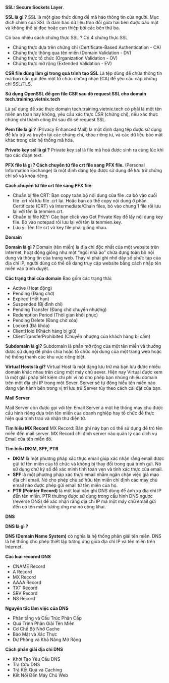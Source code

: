 **SSL: Secure Sockets Layer**.

**SSL là gì ?**
SSL là một giao thức dùng để mã háo thông tin của người. Mục đích chính của SSL là đảm bảo dữ liệu trao đổi giữa hai bên được bảo mật và không thể bị đọc hoặc can thiệp bởi các bên thứ ba.

Có bao nhiêu cách chứng thực SSL ?
Có 4 chứng thực SSL
+ Chứng thực dựa trên chứng chỉ (Certificate-Based Authentication - CA)
+ Chứng thực thông qua tên miền (Domain Validation - DV)
+ Chứng thực tổ chức (Organization Validation - OV)
+ Chứng thực mở rộng (Extended Validation - EV)

**CSR file dùng làm gì trong quá trình tạo SSL**
Là tệp dùng để chứa thông tin mà bạn cần gửi đến một tổ chức chứng nhận (CA) để yêu cầu cấp chứng chỉ SSL/TLS.



**Sử dụng OpenSSL để gen file CSR sau đó request SSL cho domain tech.training.vietnix.tech**

Là sử dụng để xác thực domain tech.training.vietnix.tech có phải là một tên miền an toàn hay không, yêu cầu xác thực CSR (chứng chỉ), nếu xác thực chứng chỉ thành công thì sau đó sẽ request SSL.



**Pem file là gì ?**
(Privacy Enhanced Mail) là một định dạng tệp được sử dụng để lưu trữ và truyền tải các chứng chỉ, khóa riêng tư, và các dữ liệu bảo mật khác trong các hệ thống mã hóa.



**Private key ssl là gì ?**
Private key ssl là file mã hoá được sinh ra cùng lúc khi tạo các đoạn text.



**PFX file là gì ? Cách chuyển từ file crt file sang PFX file.**
(Personal Information Exchange) là một định dạng tệp được sử dụng để lưu trữ chứng chỉ số và khóa riêng.

**Cách chuyển từ file crt file sang PFX file:**

+ Chuẩn bị file CRT: Bạn copy toàn bộ nội dung của file .ca bỏ vào cuối file .crt rồi lưu file .crt lại. Hoặc bạn có thể copy nội dung ở phẩn Certificate (CRT) và Intermediate/Chain files, bỏ vào chung 1 file rồi lưu lại với tên là tenmien.crt.
+ Chuẩn bị file KEY: Các bạn click vào Get Private Key để lấy nội dung key file. Bỏ vào notepad rồi lưu lại với tên là tenmien.key.
+ Lưu ý: Tên file crt và key file phải giống nhau.



**Domain**

**Domain là gì ?**
Domain (tên miền) là địa chỉ độc nhất của một website trên Internet, hoạt động giống như một “ngôi nhà ảo” chứa đựng toàn bộ nội dung và thông tin của trang web. Thay vì phải ghi nhớ dãy số phức tạp của địa chỉ IP, người dùng có thể dễ dàng truy cập website bằng cách nhập tên miền vào trình duyệt.



**Các trạng thái của domain**
Bao gồm các trạng thái:

+ Active (Hoạt động)
+ Pending (Đang chờ)
+ Expired (Hết hạn)
+ Suspended (Bị đình chỉ)
+ Pending Transfer (Đang chờ chuyển nhượng)
+ Redemption Period (Thời gian khôi phục)
+ Pending Delete (Đang chờ xóa)
+ Locked (Đã khóa)
+ ClientHold (Khách hàng bị giữ)
+ ClientTransferProhibited (Chuyển nhượng của khách hàng bị cấm)



**Subdomain là gì?**
Subdomain là phần mở rộng của một tên miền và thường được sử dụng để phân chia hoặc tổ chức nội dung của một trang web hoặc hệ thống thành các khu vực riêng biệt.



**Virtual Hosts là gì?**
Virtual Host là một dạng lưu trữ mà bạn lưu được nhiều domain khác nhau trên cùng một máy chủ sever. Hiện nay Virtual được xem là một giải pháp tiết kiệm chi phí vì nó cho phép bạn nhúng nhiều domain trên một địa chỉ IP trong một Sever. Server sẽ tự động hiểu tên miền nào đang vận hành bên trong vị trí lưu trữ Server tùy theo cách cài đặt của bạn.



**Mail Server**

Mail Server còn được gọi với tên Email Server à một hệ thống máy chủ được cấu hình riêng dựa trên tên miền của doanh nghiệp hay tổ chức để thực hiện quá trình trao và nhận thư điện tử.



**Tìm hiểu MX Record**
MX Record: Bản ghi này bạn có thể sử dụng để trỏ tên miền đến mail server. MX Record chỉ định server nào quản lý các dịch vụ Email của tên miền đó.



**Tìm hiểu DKIM, SPF, PTR**

+ **DKIM** là một phương pháp xác thực email giúp xác nhận rằng email được gửi từ tên miền của tổ chức và không bị thay đổi trong quá trình gửi. Nó sử dụng chữ ký số để xác minh tính toàn vẹn và tính xác thực của email.
+ **SPF** là một phương pháp xác thực email nhằm ngăn chặn việc giả mạo địa chỉ email. Nó cho phép chủ sở hữu tên miền chỉ định các máy chủ email nào được phép gửi email từ tên miền của họ.
+ **PTR (Pointer Record)** là một loại bản ghi DNS dùng để ánh xạ địa chỉ IP đến tên miền. PTR thường được sử dụng trong cấu hình DNS ngược (reverse DNS) để xác nhận rằng địa chỉ IP mà một máy chủ email gửi đến có tên miền tương ứng mà nó công khai.



**DNS**

**DNS là gì ?**

**DNS (Domain Name System)** có nghĩa là hệ thống phân giải tên miền. DNS là hệ thống cho phép thiết lập tương ứng giữa địa chỉ IP và tên miền trên Internet.



**Các loại recored DNS**

+ CNAME Record
+ A Record
+ MX Record
+ AAAA Record
+ TXT Record
+ SRV Record
+ NS Record

**Nguyên tắc làm việc của DNS**

+ Phân tầng và Cấu Trúc Phân Cấp
+ Quá Trình Phân Giải Tên Miền
+ Cơ Chế Bộ Nhớ Cache
+ Bảo Mật và Xác Thực
+ Dự Phòng và Khả Năng Mở Rộng

**Cách phân giải địa chỉ DNS**

+ Khởi Tạo Yêu Cầu DNS
+ Tra Cứu DNS
+ Trả Kết Quả và Caching
+ Kết Nối Đến Máy Chủ Web
